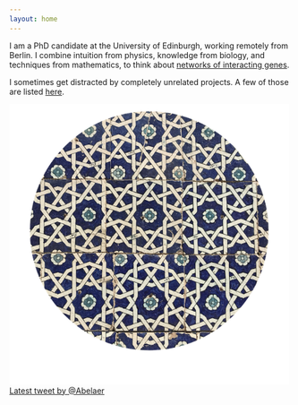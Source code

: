 ```yaml
---
layout: home
---
```


<div class="wrapper  bottom-3">
	<section  class="main-col66">
		<p class='bottom-1'> 
			I am a PhD candidate at the University of Edinburgh, working remotely from Berlin. I combine intuition from physics, knowledge from biology, and techniques from mathematics, to think about <a href="/research">networks of interacting genes</a>.
		</p>
		<p>	
			I sometimes get distracted by completely unrelated projects. A few of those are listed <a href="/projects">here</a>. 
		</p>	
	</section>
	<section class="main-col33">
		<img src="/assets/tiles2_small.png" width="500">
	</section>
</div>

<div class="main-col33">
  <div>
    <a class="twitter-timeline"
       href="https://twitter.com/Abelaer"
       data-width="300"
       data-height="300"
       data-chrome="nofooter noscrollbar noborders transparent"
       data-tweet-limit="1"> Latest tweet by @Abelaer</a>
    <script async src="https://platform.twitter.com/widgets.js" charset="utf-8"></script>
  </div>
</div>